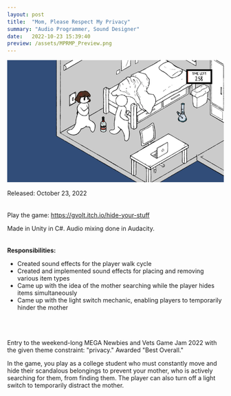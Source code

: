 ```yaml
---
layout: post
title:  "Mom, Please Respect My Privacy"
summary: "Audio Programmer, Sound Designer"
date:   2022-10-23 15:39:40
preview: /assets/MPRMP_Preview.png
---
```


![Picture 1](/assets/MPRMP_Full.png)

Released: October 23, 2022
<br />
<br />
<br />
Play the game: https://gvolt.itch.io/hide-your-stuff

Made in Unity in C#.
Audio mixing done in Audacity.
<br />
<br />
<br />
**Responsibilities:**
- Created sound effects for the player walk cycle
- Created and implemented sound effects for placing and removing various item types
- Came up with the idea of the mother searching while the player hides items simultaneously
- Came up with the light switch mechanic, enabling players to temporarily hinder the mother
<br />
<br />
<br />
Entry to the weekend-long MEGA Newbies and Vets Game Jam 2022 with the given theme constraint: "privacy." Awarded "Best Overall."

In the game, you play as a college student who must constantly move and hide their scandalous belongings to prevent your mother, who is actively searching for them, from finding them. The player can also turn off a light switch to temporarily distract the mother.
